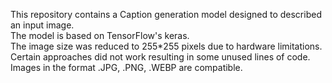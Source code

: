 This repository contains a Caption generation model designed to described an input image.<br />
The model is based on TensorFlow's keras.<br />
The image size was reduced to 255*255 pixels due to hardware limitations.<br />
Certain approaches did not work resulting in some unused lines of code.<br />
Images in the format .JPG, .PNG, .WEBP are compatible.<br />

